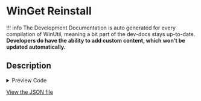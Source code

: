 # WinGet Reinstall


!!! info
     The Development Documentation is auto generated for every compilation of WinUtil, meaning a bit part of the dev-docs stays up-to-date. **Developers do have the ability to add custom content, which won't be updated automatically.**


## Description



<!-- BEGIN CUSTOM CONTENT -->

<!-- END CUSTOM CONTENT -->

<details>
<summary>Preview Code</summary>

```json
{
  "Content": "WinGet Reinstall",
  "category": "Fixes",
  "panel": "1",
  "Order": "a044_",
  "Type": "Button",
  "ButtonWidth": "300"
}
```
</details>



<!-- BEGIN SECOND CUSTOM CONTENT -->

<!-- END SECOND CUSTOM CONTENT -->

[View the JSON file](https://github.com/ChrisTitusTech/winutil/tree/main/config/feature.json)

